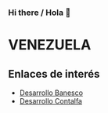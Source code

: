 ### Hi there / Hola 👋

# **VENEZUELA**



## Enlaces de interés

- [Desarrollo Banesco](https://centipede_des)
- [Desarrollo Contalfa](atr.vccontrol.com/(S(sbw2ojecrjyk0f55akz33ffl)))












<!--
**JAGuerraCC/JAGuerraCC** is a ✨ _special_ ✨ repository because its `README.md` (this file) appears on your GitHub profile.

Here are some ideas to get you started:

- 🔭 I’m currently working on ...
- 🌱 I’m currently learning ...
- 👯 I’m looking to collaborate on ...
- 🤔 I’m looking for help with ...
- 💬 Ask me about ...
- 📫 How to reach me: ...
- 😄 Pronouns: ...
- ⚡ Fun fact: ...
-->
